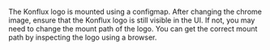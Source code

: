 The Konflux logo is mounted using a configmap.
After changing the chrome image, ensure that the Konflux logo is still visible in the UI.
If not, you may need to change the mount path of the logo.
You can get the correct mount path by inspecting the logo using a browser.

